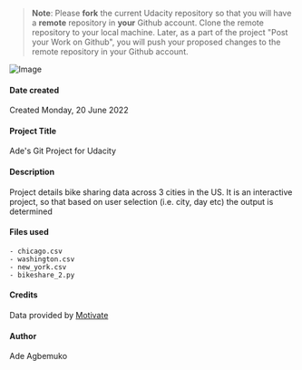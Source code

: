 >**Note**: Please **fork** the current Udacity repository so that you will have a **remote** repository in **your** Github account. Clone the remote repository to your local machine. Later, as a part of the project "Post your Work on Github", you will push your proposed changes to the remote repository in your Github account.

![Image](file:///Users/avbcole/Downloads/12naSBQa_400x400.jpeg)

#### **Date created**
Created Monday, 20 June 2022

#### **Project Title**
Ade's Git Project for Udacity

#### **Description**
Project details bike sharing data across 3 cities in the US. It is an interactive project, so that based on user selection (i.e. city, day etc) the output is determined  

#### **Files used**
```
- chicago.csv
- washington.csv
- new_york.csv
- bikeshare_2.py
```

#### **Credits**
Data provided by [Motivate](https:/www.motivateco.com/)

#### **Author**
Ade Agbemuko
